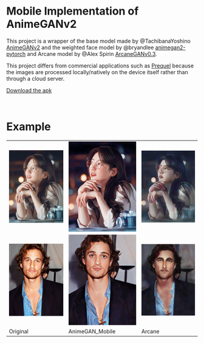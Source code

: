 # Mobile Implementation of AnimeGANv2


This project is a wrapper of the base model made by @TachibanaYoshino
[AnimeGANv2](https://github.com/TachibanaYoshino/AnimeGANv2) and the weighted face model by @bryandlee [
animegan2-pytorch](https://github.com/bryandlee/animegan2-pytorch) and Arcane model by @Alex Spirin [ArcaneGANv0.3](https://github.com/Sxela/ArcaneGAN/tree/v0.3).


This project differs from commercial applications such as [Prequel](https://www.prequel.app/) because the images are
processed locally/natively on the device itself rather than through a cloud server.

[Download the apk](https://github.com/juanjaho/animeGAN_Mobile/releases/tag/v0.2.0-alpha)

<br />

# Example

<table style="border: none; border-spacing: 0;">
    <tr>
        <td>
            <img src="testImage/girl1.jpg"
            alt="Elephant at sunset"
            width="230">
        </td>
        <td>
            <img src="testImage/girl1AnimeGAN.jpg"
            alt="Elephant at sunset"
            width="230">
        </td>
        <td>
            <img src="testImage/girl1Arcane.jpg"
            alt="Elephant at sunset"
            width="230">
        </td>
    </tr>
    <tr>
        <td>
            <img src="testImage/guy1.jpg"
            alt="Elephant at sunset"
            width="230">
        </td>
        <td>
            <img src="testImage/guy1AnimeGAN.jpg"
            alt="Elephant at sunset"
            width="230">
        </td>
        <td>
            <img src="testImage/guy1Arcane.jpg"
            alt="Elephant at sunset"
            width="230">
        </td>
    </tr>
    <tr>
        <td>
            Original
        </td>
        <td>
            AnimeGAN_Mobile
        </td>
        <td>
            Arcane
        </td>
    </tr>
</table>
            
